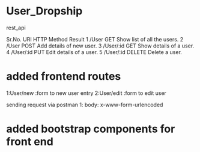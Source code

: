 # User_Dropship
rest_api 

Sr.No. 	URI         	HTTP Method  	                Result
1 	    /User          GET                   Show list of all the users.
2 	    /User          POST                Add details of new user.
3 	    /User/:id     GET                  Show details of a user.
4 	    /User/:id 	PUT                  Edit details of a user.
5 	    /User/:id 	DELETE            Delete a user.
# added frontend routes
1:User/new  :form to new user entry
2:User/edit :form to edit user

sending request via postman
1: body: x-www-form-urlencoded
# added bootstrap components for front end


